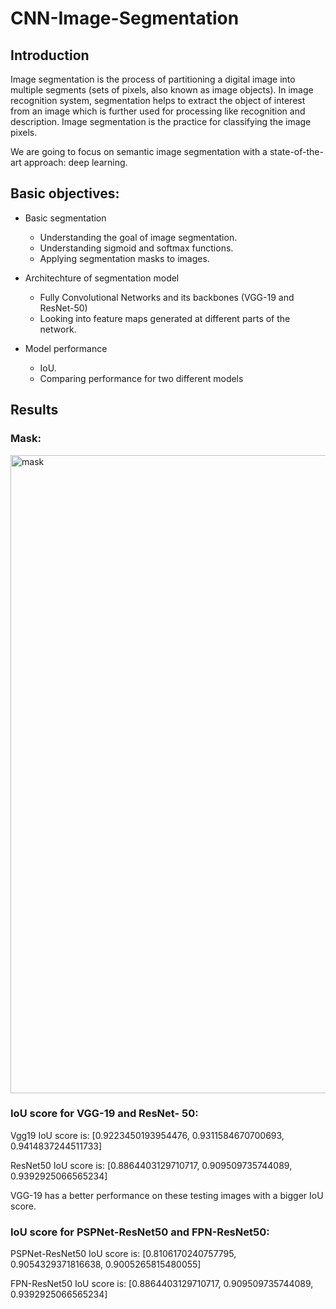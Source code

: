 # CNN-Image-Segmentation

## Introduction
Image segmentation is the process of partitioning a digital image into multiple segments (sets of pixels, also known as image objects). In image recognition system, segmentation helps to extract the object of interest from an image which is further used for processing like recognition and description. Image segmentation is the practice for classifying the image pixels.

We are going to focus on semantic image segmentation with a state-of-the-art approach: deep learning.

## Basic objectives:

- Basic segmentation
    - Understanding the goal of image segmentation.
    - Understanding sigmoid and softmax functions.
    - Applying segmentation masks to images.

- Architechture of segmentation model
    - Fully Convolutional Networks and its backbones (VGG-19 and ResNet-50)
    - Looking into feature maps generated at different parts of the network.

- Model performance
    - IoU.
    - Comparing performance for two different models
    


## Results

### Mask:

<img width="1021" alt="mask" src="https://user-images.githubusercontent.com/90078254/219511463-37a602de-a93b-46f6-bd8c-94c61436b5a1.png">

### IoU score for VGG-19 and ResNet- 50:
Vgg19 IoU score is: [0.9223450193954476, 0.9311584670700693, 0.9414837244511733]

ResNet50 IoU score is: [0.8864403129710717, 0.909509735744089, 0.9392925066565234]

VGG-19 has a better performance on these testing images with a bigger IoU score.

###  IoU score for PSPNet-ResNet50 and FPN-ResNet50:

PSPNet-ResNet50 IoU score is: [0.8106170240757795, 0.9054329371816638, 0.9005265815480055]

FPN-ResNet50 IoU score is: [0.8864403129710717, 0.909509735744089, 0.9392925066565234]
